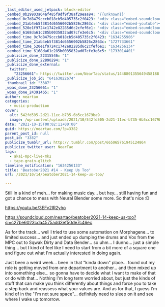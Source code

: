 ```yaml
---
_last_editor_used_jetpack: block-editor
_oembed_0b29903a64af485f9df9f38af29eaa94: '{{unknown}}'
_oembed_0c7d8479cccb018cb5d405735c2f0423: '<div class="embed-soundcloud"><iframe title="Beatober2021 #14 - Keep Us Too by NearTao" width="750" height="400" scrolling="no" frameborder="no" src="https://w.soundcloud.com/player/?visual=true&url=https%3A%2F%2Fapi.soundcloud.com%2Ftracks%2F1141991548&show_artwork=true&maxheight=1000&maxwidth=750"></iframe></div>'
_oembed_21ab4eb5f3814d6556002b5826c2863c: '<div class="embed-youtube"><iframe title="Beatober2021 #14 - Keep Us Too" width="750" height="422" src="https://www.youtube.com/embed/3EFv2IR2yho?feature=oembed" frameborder="0" allow="accelerometer; autoplay; clipboard-write; encrypted-media; gyroscope; picture-in-picture; web-share" referrerpolicy="strict-origin-when-cross-origin" allowfullscreen></iframe></div>'
_oembed_520e1f9724c1742e82285d6c2cfef6e1: '<div class="embed-soundcloud"><iframe title="Beatober2021 #14 - Keep Us Too by NearTao" width="500" height="400" scrolling="no" frameborder="no" src="https://w.soundcloud.com/player/?visual=true&url=https%3A%2F%2Fapi.soundcloud.com%2Ftracks%2F1141991548&show_artwork=true&maxheight=750&maxwidth=500"></iframe></div>'
_oembed_6168da61c285b0035832ad07cfe3e6c5: '<div class="embed-soundcloud"><iframe title="Beatober2021 #14 - Keep Us Too by NearTao" width="500" height="400" scrolling="no" frameborder="no" src="https://w.soundcloud.com/player/?visual=true&url=https%3A%2F%2Fapi.soundcloud.com%2Ftracks%2F1141991548&show_artwork=true&maxheight=750&maxwidth=500"></iframe></div>'
_oembed_time_0c7d8479cccb018cb5d405735c2f0423: "1634255906"
_oembed_time_21ab4eb5f3814d6556002b5826c2863c: "1727733661"
_oembed_time_520e1f9724c1742e82285d6c2cfef6e1: "1634256134"
_oembed_time_6168da61c285b0035832ad07cfe3e6c5: "1733014401"
_publicize_done_22315546: "1"
_publicize_done_22890294: "1"
_publicize_done_external:
  twitter:
    "23256661": https://twitter.com/NearTao/status/1448801355649458188
_publicize_job_id: "64163022674"
_thumbnail_id: "3387"
_wpas_done_23256661: "1"
_wpas_done_24391465: "1"
author: neartao
categories:
  - music-production
cover:
  alt: 542fd505-2d21-11ec-b735-6b5cc1679ba9
  image: /wp-content/uploads/2021/10/542fd505-2d21-11ec-b735-6b5cc1679ba9.png
date: "2021-10-15T00:02:11+00:00"
guid: https://neartao.com/?p=3382
parent_post_id: null
post_id: "3382"
publicize_tumblr_url: http://.tumblr.com/post/665065761945124864
publicize_twitter_user: NearTao
tags:
  - akai-mpc-live-mk2
  - tape-grain-glitch
timeline_notification: "1634256133"
title: 'Beatober2021 #14 - Keep Us Too'
url: /2021/10/14/beatober2021-14-keep-us-too/

---
```

Still in a kind of meh... for making music day... but hey... still having fun and got a chance to mess with Neural Blender some more. So that's nice :D

https://youtu.be/3EFv2IR2yho

https://soundcloud.com/neartao/beatober2021-14-keep-us-too?si=c27be6023cda4575add3ef50de7c46ec

As for the track... well I tried to use some automation on Morphagene... to limited success... and just ended up dumping the drums and Vox from the MPC out to Sqwak Dirty and Data Bender... so uhm... I dunno... just a simple thing... but I kind of feel like I need to start from a bit more of a square one and figure out what I'm actually interested in doing again.

Just been a weird week... been in that "kinda down" place... found out my role is getting moved from one department to another... and then mixed up into something else... so gonna have to decide what I want to make of that or do with that... Nothing I'm long term worried about, but just the kinds of stuff that can make you think differently about things and force you to take a step back and reassess what your values are. And as for that, I guess I'm kind of in the "I'm not sure space"... definitely need to sleep on it and see where I wake up tomorrow.
